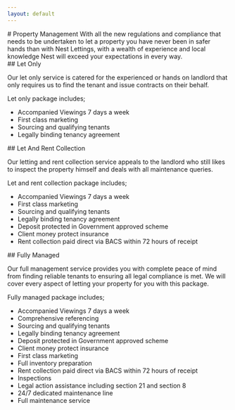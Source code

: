 ```yaml
---
layout: default
---
```

<div class="info-pane property-management">
<div class="pane" markdown="1">
# Property Management
With all the new regulations and compliance that needs to be undertaken to let a property you have never been in safer hands than with Nest Lettings, with a wealth of experience and local knowledge Nest will exceed your expectations in every way.

<div class="info-pane">
<div class="pane" markdown="1">
## Let Only

Our let only service is catered for the experienced or hands on landlord that only requires us to find the tenant and issue contracts on their behalf.

Let only package includes;
* Accompanied Viewings 7 days a week
* First class marketing
* Sourcing and qualifying tenants
* Legally binding tenancy agreement
</div>

<div class="pane" markdown="1">
## Let And Rent Collection

Our letting and rent collection service appeals to the landlord who still likes to inspect the property himself and deals with all maintenance queries.

Let and rent collection package includes;
* Accompanied Viewings 7 days a week
* First class marketing
* Sourcing and qualifying tenants
* Legally binding tenancy agreement
* Deposit protected in Government approved scheme
* Client money protect insurance
* Rent collection paid direct via BACS within 72 hours of receipt
</div>

<div class="pane" markdown="1">
## Fully Managed

Our full management service provides you with complete peace of mind from finding reliable tenants to ensuring all legal compliance is met. We will cover every aspect of letting your property for you with this package.

Fully managed package includes;
* Accompanied Viewings 7 days a week
* Comprehensive referencing
* Sourcing and qualifying tenants
* Legally binding tenancy agreement
* Deposit protected in Government approved scheme
* Client money protect insurance
* First class marketing
* Full inventory preparation
* Rent collection paid direct via BACS within 72 hours of receipt
* Inspections
* Legal action assistance including section 21 and section 8
* 24/7 dedicated maintenance line
* Full maintenance service
</div>
</div>
</div>
</div>